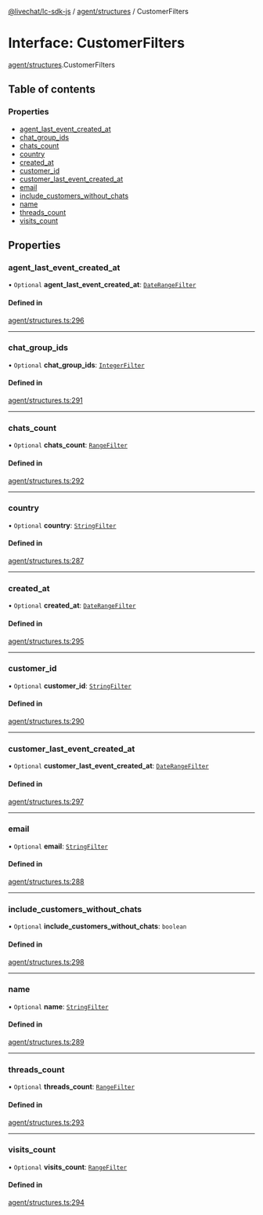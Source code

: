 [@livechat/lc-sdk-js](../README.md) / [agent/structures](../modules/agent_structures.md) / CustomerFilters

# Interface: CustomerFilters

[agent/structures](../modules/agent_structures.md).CustomerFilters

## Table of contents

### Properties

- [agent\_last\_event\_created\_at](agent_structures.CustomerFilters.md#agent_last_event_created_at)
- [chat\_group\_ids](agent_structures.CustomerFilters.md#chat_group_ids)
- [chats\_count](agent_structures.CustomerFilters.md#chats_count)
- [country](agent_structures.CustomerFilters.md#country)
- [created\_at](agent_structures.CustomerFilters.md#created_at)
- [customer\_id](agent_structures.CustomerFilters.md#customer_id)
- [customer\_last\_event\_created\_at](agent_structures.CustomerFilters.md#customer_last_event_created_at)
- [email](agent_structures.CustomerFilters.md#email)
- [include\_customers\_without\_chats](agent_structures.CustomerFilters.md#include_customers_without_chats)
- [name](agent_structures.CustomerFilters.md#name)
- [threads\_count](agent_structures.CustomerFilters.md#threads_count)
- [visits\_count](agent_structures.CustomerFilters.md#visits_count)

## Properties

### agent\_last\_event\_created\_at

• `Optional` **agent\_last\_event\_created\_at**: [`DateRangeFilter`](agent_structures.DateRangeFilter.md)

#### Defined in

[agent/structures.ts:296](https://github.com/livechat/lc-sdk-js/blob/11cc290/src/agent/structures.ts#L296)

___

### chat\_group\_ids

• `Optional` **chat\_group\_ids**: [`IntegerFilter`](../modules/agent_structures.md#integerfilter)

#### Defined in

[agent/structures.ts:291](https://github.com/livechat/lc-sdk-js/blob/11cc290/src/agent/structures.ts#L291)

___

### chats\_count

• `Optional` **chats\_count**: [`RangeFilter`](agent_structures.RangeFilter.md)

#### Defined in

[agent/structures.ts:292](https://github.com/livechat/lc-sdk-js/blob/11cc290/src/agent/structures.ts#L292)

___

### country

• `Optional` **country**: [`StringFilter`](../modules/agent_structures.md#stringfilter)

#### Defined in

[agent/structures.ts:287](https://github.com/livechat/lc-sdk-js/blob/11cc290/src/agent/structures.ts#L287)

___

### created\_at

• `Optional` **created\_at**: [`DateRangeFilter`](agent_structures.DateRangeFilter.md)

#### Defined in

[agent/structures.ts:295](https://github.com/livechat/lc-sdk-js/blob/11cc290/src/agent/structures.ts#L295)

___

### customer\_id

• `Optional` **customer\_id**: [`StringFilter`](../modules/agent_structures.md#stringfilter)

#### Defined in

[agent/structures.ts:290](https://github.com/livechat/lc-sdk-js/blob/11cc290/src/agent/structures.ts#L290)

___

### customer\_last\_event\_created\_at

• `Optional` **customer\_last\_event\_created\_at**: [`DateRangeFilter`](agent_structures.DateRangeFilter.md)

#### Defined in

[agent/structures.ts:297](https://github.com/livechat/lc-sdk-js/blob/11cc290/src/agent/structures.ts#L297)

___

### email

• `Optional` **email**: [`StringFilter`](../modules/agent_structures.md#stringfilter)

#### Defined in

[agent/structures.ts:288](https://github.com/livechat/lc-sdk-js/blob/11cc290/src/agent/structures.ts#L288)

___

### include\_customers\_without\_chats

• `Optional` **include\_customers\_without\_chats**: `boolean`

#### Defined in

[agent/structures.ts:298](https://github.com/livechat/lc-sdk-js/blob/11cc290/src/agent/structures.ts#L298)

___

### name

• `Optional` **name**: [`StringFilter`](../modules/agent_structures.md#stringfilter)

#### Defined in

[agent/structures.ts:289](https://github.com/livechat/lc-sdk-js/blob/11cc290/src/agent/structures.ts#L289)

___

### threads\_count

• `Optional` **threads\_count**: [`RangeFilter`](agent_structures.RangeFilter.md)

#### Defined in

[agent/structures.ts:293](https://github.com/livechat/lc-sdk-js/blob/11cc290/src/agent/structures.ts#L293)

___

### visits\_count

• `Optional` **visits\_count**: [`RangeFilter`](agent_structures.RangeFilter.md)

#### Defined in

[agent/structures.ts:294](https://github.com/livechat/lc-sdk-js/blob/11cc290/src/agent/structures.ts#L294)

